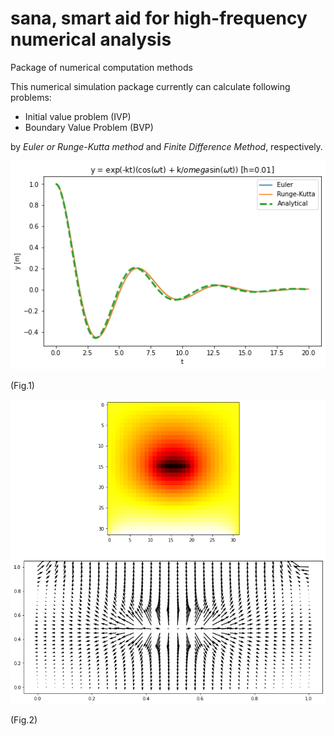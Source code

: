 # sana, smart aid for high-frequency numerical analysis
Package of numerical computation methods


This numerical simulation package currently can calculate following problems:

- Initial value problem (IVP)
- Boundary Value Problem (BVP)

by *Euler or Runge-Kutta method* and *Finite Difference Method*, respectively.




![lpf_example_S](/figure/IVP.png)

(Fig.1)

![lpf_example_S](/figure/BVP.png)

(Fig.2)



